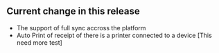 ## Current change in this release
- The support of full sync accross the platform
- Auto Print of receipt of there is a printer connected to a device [This need more test]
